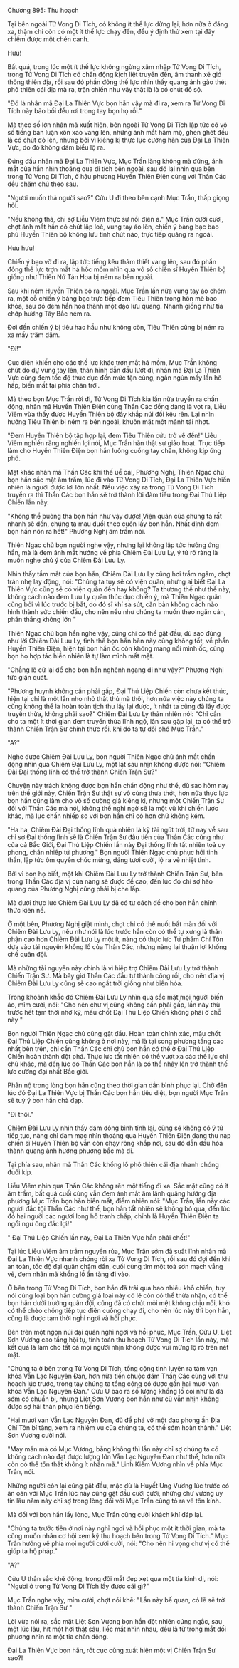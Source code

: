 




Chương 895: Thu hoạch


Tại bên ngoài Tử Vong Di Tích, có không ít thế lực dừng lại, hơn nữa ở đằng xa, thậm chí còn có một ít thế lực chạy đến, đều ý định thử xem tại đây chiếm được một chén canh.

Hưu!

Bất quá, trong lúc một ít thế lực không ngừng xâm nhập Tử Vong Di Tích, trong Tử Vong Di Tích có chấn động kịch liệt truyền đến, âm thanh xé gió thông thiên địa, rồi sau đó phần đông thế lực nhìn thấy quang ảnh gào thét phô thiên cái địa mà ra, trận chiến như vậy thật là là có chút đồ sộ.

"Đó là nhân mã Đại La Thiên Vực bọn hắn vậy mà đi ra, xem ra Tử Vong Di Tích này bảo bối đều rơi trong tay bọn họ rồi."

Mà theo số lớn nhân mã xuất hiện, bên ngoài Tử Vong Di Tích lập tức có vô số tiếng bàn luận xôn xao vang lên, những ánh mắt hâm mộ, ghen ghét đều là có chút đỏ lên, nhưng bởi vì kiêng kị thực lực cường hãn của Đại La Thiên Vực, do đó không dám biểu lộ ra.

Đứng đầu nhân mã Đại La Thiên Vực, Mục Trần lăng không mà đứng, ánh mắt của hắn nhìn thoáng qua di tích bên ngoài, sau đó lại nhìn qua bên trong Tử Vong Di Tích, ở hậu phương Huyền Thiên Điện cùng với Thần Các đều chăm chú theo sau.

"Ngươi muốn thả người sao?" Cửu U đi theo bên cạnh Mục Trần, thấp giọng hỏi.

"Nếu không thả, chỉ sợ Liễu Viêm thực sự nổi điên a." Mục Trần cười cười, chợt ánh mắt hắn có chút lập loè, vung tay áo lên, chiến ý bàng bạc bao phủ Huyền Thiên bộ không lưu tình chút nào, trực tiếp quăng ra ngoài.

Hưu hưu!

Chiến ý bạo vỡ đi ra, lập tức tiếng kêu thảm thiết vang lên, sau đó phần đông thế lực trợn mắt há hốc mồm nhìn qua vô số chiến sĩ Huyền Thiên bộ giống như Thiên Nữ Tán Hoa bị ném ra bên ngoài.

Sau khi ném Huyền Thiên bộ ra ngoài. Mục Trần lần nữa vung tay áo chém ra, một cỗ chiến ý bàng bạc trực tiếp đem Tiêu Thiên trong hôn mê bao khỏa, sau đó đem hắn hóa thành một đạo lưu quang. Nhanh giống như tia chớp hướng Tây Bắc ném ra.

Đợi đến chiến ý bị tiêu hao hầu như không còn, Tiêu Thiên cũng bị ném ra xa mấy trăm dặm.

"Đi!"

Cục diện khiến cho các thế lực khác trợn mắt há mồm, Mục Trần không chút do dự vung tay lên, thân hình dẫn đầu lướt đi, nhân mã Đại La Thiên Vực cũng đem tốc độ thúc dục đến mức tận cùng, ngắn ngủn mấy lần hô hấp, biến mất tại phía chân trời.

Mà theo bọn Mục Trần rời đi, Tử Vong Di Tích kia lần nữa truyền ra chấn động, nhân mã Huyền Thiên Điện cùng Thần Các đồng dạng là vọt ra, Liễu Viêm vừa thấy được Huyền Thiên bộ đầy khắp núi đồi kêu rên. Lại nhìn hướng Tiêu Thiên bị ném ra bên ngoài, khuôn mặt một mảnh tái nhợt.

"Đem Huyền Thiên bộ tập hợp lại, đem Tiêu Thiên cứu trở về đến!" Liễu Viêm nghiến răng nghiến lợi nói, Mục Trần hắn thật sự giảo hoạt. Trực tiếp làm cho Huyền Thiên Điện bọn hắn luống cuống tay chân, không kịp ứng phó.

Mặt khác nhân mã Thần Các khí thế uể oải, Phương Nghị, Thiên Ngạc chủ bọn hắn sắc mặt âm trầm, lúc đi vào Tử Vong Di Tích, Đại La Thiên Vực hiển nhiên là người được lợi lớn nhất. Nếu việc xảy ra trong Tử Vong Di Tích truyền ra thì Thần Các bọn hắn sẽ trở thành lời đàm tiếu trong Đại Thú Liệp Chiến lần này.

"Không thể buông tha bọn hắn như vậy được! Viện quân của chúng ta rất nhanh sẽ đến, chúng ta mau đuổi theo cuốn lấy bọn hắn. Nhất định đem bọn hắn nôn ra hết!" Phương Nghị âm trầm nói.

Thiên Ngạc chủ bọn người nghe vậy, nhưng lại không lập tức hưởng ứng hắn, mà là đem ánh mắt hướng về phía Chiêm Đài Lưu Ly, ý tứ rõ ràng là muốn nghe chủ ý của Chiêm Đài Lưu Ly.

Nhìn thấy tầm mắt của bọn hắn, Chiêm Đài Lưu Ly cũng hơi trầm ngâm, chợt trán nhẹ lay động, nói: "Chúng ta tuy sẽ có viện quân, nhưng ai biết Đại La Thiên Vực cũng sẽ có viện quân đến hay không? Ta thương thế như thế này, không cách nào đem Lưu Ly quân thúc dục chiến ý, mà Thiên Ngạc quân cũng bởi vì lúc trước bị bắt, do đó sĩ khí sa sút, căn bản không cách nào hình thành sức chiến đấu, cho nên nếu như chúng ta muốn theo ngăn cản, phần thắng không lớn "

Thiên Ngạc chủ bọn hắn nghe vậy, cũng chỉ có thể gật đầu, dù sao đúng như lời Chiêm Đài Lưu Ly, tình thế bọn hắn bên này cũng không tốt, về phần Huyền Thiên Điện, hiện tại bọn hắn ốc còn không mang nổi mình ốc, cùng bọn họ hợp tác hiển nhiên là tự làm mình mất mặt.

"Chẳng lẽ cứ lại để cho bọn hắn nghênh ngang đi như vậy?" Phương Nghị tức giận quát.

"Phương huynh không cần phải gấp, Đại Thú Liệp Chiến còn chưa kết thúc, hiện tại chỉ là một lần nho nhỏ thất thủ mà thôi, hơn nữa việc này chúng ta cũng không thể là hoàn toàn tịch thu lấy lại được, ít nhất ta cũng đã lấy được truyền thừa, không phải sao?" Chiêm Đài Lưu Ly thản nhiên nói: "Chỉ cần cho ta một ít thời gian đem truyền thừa lĩnh ngộ, lần sau gặp lại, ta có thể trở thành Chiến Trận Sư chính thức rồi, khi đó ta tự đối phó Mục Trần."

"A?"

Nghe được Chiêm Đài Lưu Ly, bọn người Thiên Ngạc chủ ánh mắt chấn động nhìn qua Chiêm Đài Lưu Ly, một lát sau nhịn không được nói: "Chiêm Đài Đại thống lĩnh có thể trở thành Chiến Trận Sư?"

Chuyện này trách không được bọn hắn chấn động như thế, dù sao hôm nay trên thế giới này, Chiến Trận Sư thật sự vô cùng thưa thớt, hơn nữa thực lực bọn hắn cũng làm cho vô số cường giả kiêng kị, nhưng một Chiến Trận Sư đối với Thần Các mà nói, không thể nghi ngờ sẽ là một vũ khí chiến lược khác, mà lực chấn nhiếp so với bọn hắn chỉ có hơn chứ không kém.

"Ha ha, Chiêm Đài Đại thống lĩnh quả nhiên là kỳ tài ngút trời, từ nay về sau chỉ sợ Đại thống lĩnh sẽ là Chiến Trận Sư đầu tiên của Thần Các cũng như của cả Bắc Giới, Đại Thú Liệp Chiến lần này Đại thống lĩnh tất nhiên toả uy phong, chấn nhiếp tứ phương." Bọn người Thiên Ngạc chủ phục hồi tinh thần, lập tức ôm quyền chúc mừng, dáng tươi cười, lộ ra vẻ nhiệt tình.

Bởi vì bọn họ biết, một khi Chiêm Đài Lưu Ly trở thành Chiến Trận Sư, bên trong Thần Các địa vị của nàng sẽ được đề cao, đến lúc đó chỉ sợ hào quang của Phương Nghị cũng phải bị che lấp.

Mà dưới thực lực Chiêm Đài Lưu Ly đã có tư cách để cho bọn hắn chính thức kiên nể.

Ở một bên, Phương Nghị giật mình, chợt chỉ có thể nuốt bất mãn đối với Chiêm Đài Lưu Ly, nếu như nói là lúc trước hắn còn có thể tự xưng là thân phận cao hơn Chiêm Đài Lưu Ly một ít, nàng có thực lực Tứ phẩm Chí Tôn dựa vào tài nguyên khổng lồ của Thần Các, nhưng nàng lại thuận lợi khống chế quân đội.

Mà những tài nguyên này chính là vì hiệp trợ Chiêm Đài Lưu Ly trở thành Chiến Trận Sư. Mà bây giờ Thần Các đầu tư thành công rồi, cho nên địa vị Chiêm Đài Lưu Ly cũng sẽ cao ngất trời giống như biến hóa.

Trong khoảnh khắc đó Chiêm Đài Lưu Ly nhìn qua sắc mặt mọi người biến ảo, mỉm cười, nói: "Cho nên chư vị cũng không cần phải gấp, lần này thù trước hết tạm thời nhớ kỹ, mấu chốt Đại Thú Liệp Chiến không phải ở chỗ này "

Bọn người Thiên Ngạc chủ cũng gật đầu. Hoàn toàn chính xác, mấu chốt Đại Thú Liệp Chiến cũng không ở nơi này, mà là tại song phương tầng cao nhất bên trên, chỉ cần Thần Các chi chủ bọn hắn có thể ở Đại Thú Liệp Chiến hoàn thành đột phá. Thực lực tất nhiên có thể vượt xa các thế lực chi chủ khác, mà đến lúc đó Thần Các bọn hắn là có thể nhảy lên trở thành thế lực cường đại nhất Bắc giới.

Phẫn nộ trong lòng bọn hắn cũng theo thời gian dần bình phục lại. Chờ đến lúc đó Đại La Thiên Vực bị Thần Các bọn hắn tiêu diệt, bọn người Mục Trần sẽ tuỳ ý bọn hắn chà đạp.

"Đi thôi."

Chiêm Đài Lưu Ly nhìn thấy đám đông bình tĩnh lại, cũng sẽ không có ý tứ tiếp tục, nàng chỉ đạm mạc nhìn thoáng qua Huyền Thiên Điện đang thu nạp chiến sĩ Huyền Thiên bộ vẫn còn chạy rông khắp nơi, sau đó dẫn đầu hóa thành quang ảnh hướng phương bắc mà đi.

Tại phía sau, nhân mã Thần Các khổng lồ phô thiên cái địa nhanh chóng đuổi kịp.

Liễu Viêm nhìn qua Thần Các không rên một tiếng đi xa. Sắc mặt cũng có ít âm trầm, bất quá cuối cùng vẫn đem ánh mắt âm lãnh quăng hướng địa phương Mục Trần bọn hắn biến mất, điềm nhiên nói: "Mục Trần, lần này các ngươi đắc tội Thần Các như thế, bọn hắn tất nhiên sẽ không bỏ qua, đến lúc đó hai người các ngươi long hổ tranh chấp, chính là Huyền Thiên Điện ta ngồi ngư ông đắc lợi!"

" Đại Thú Liệp Chiến lần này, Đại La Thiên Vực hẳn phải chết!"

Tại lúc Liễu Viêm âm trầm nguyền rủa, Mục Trần sớm đã suất lĩnh nhân mã Đại La Thiên Vực nhanh chóng rời xa Tử Vong Di Tích, rồi sau đó đợi đến khi an toàn, tốc độ đại quân chậm dần, cuối cùng tìm một toà sơn mạch vắng vẻ, đem nhân mã khổng lồ ẩn tàng đi vào.

Ở bên trong Tử Vong Di Tích, bọn hắn đã trải qua bao nhiêu khổ chiến, tuy nói cùng loại bọn hắn cường giả loại này có lẽ còn có thể thừa nhận, có thể bọn hắn dưới trướng quân đội, cũng đã có chút mỏi mệt không chịu nổi, khó có thể chèo chống tiếp tục điên cuồng chạy đi, cho nên lúc này thì bọn hắn, cũng là được tạm thời nghỉ ngơi và hồi phục.

Bên trên một ngọn núi đại quân nghỉ ngơi và hồi phục, Mục Trần, Cửu U, Liệt Sơn Vương cao tầng hội tụ, tính toán thu hoạch Tử Vong Di Tích lần này, mà kết quả là làm cho tất cả mọi người nhịn không được vui mừng lộ rõ trên nét mặt.

"Chúng ta ở bên trong Tử Vong Di Tích, tổng cộng tinh luyện ra tám vạn khỏa Vẫn Lạc Nguyên Đan, hơn nữa tiền chuộc đám Thần Các cùng với thu hoạch lúc trước, trong tay chúng ta tổng cộng có được gần hai mươi vạn khỏa Vẫn Lạc Nguyên Đan." Cửu U báo ra số lượng khổng lồ coi như là đã sớm có chuẩn bị, nhưng Liệt Sơn Vương bọn hắn như cũ vẫn nhịn không được sợ hãi thán phục lên tiếng.

"Hai mươi vạn Vẫn Lạc Nguyên Đan, đủ để phá vỡ một đạo phong ấn Địa Chí Tôn bí tàng, xem ra nhiệm vụ của chúng ta, có thể sớm hoàn thành." Liệt Sơn Vương cười nói.

"May mắn mà có Mục Vương, bằng không thì lần này chỉ sợ chúng ta có không cách nào đạt được lượng lớn Vẫn Lạc Nguyên Đan như thế, hơn nữa còn có thể tổn thất không ít nhân mã." Linh Kiếm Vương nhìn về phía Mục Trần, nói.

Những người còn lại cũng gật đầu, mặc dù là Huyết Ưng Vương lúc trước có ân oán với Mục Trần lúc này cũng gật đầu cười cười, những chư vương uy tín lâu năm này chỉ sợ trong lòng đối với Mục Trần cũng tỏ ra vẻ tôn kính.

Mà đối với bọn hắn lấy lòng, Mục Trần cũng cười khách khí đáp lại.

"Chúng ta trước tiên ở nơi này nghỉ ngơi và hồi phục một ít thời gian, mà ta cũng muốn nhân cơ hội xem kỹ thu hoạch bên trong Tử Vong Di Tích." Mục Trần hướng về phía mọi người cười cười, nói: "Cho nên hi vọng chư vị có thể giúp ta hộ pháp."

"A?"

Cửu U thần sắc khẽ động, trong đôi mắt đẹp xẹt qua một tia kinh dị, nói: "Ngươi ở trong Tử Vong Di Tích lấy được cái gì?"

Mục Trần nghe vậy, mỉm cười, chợt nói khẽ: "Lần này bế quan, có lẽ sẽ trở thành Chiến Trận Sư "

Lời vừa nói ra, sắc mặt Liệt Sơn Vương bọn hắn đột nhiên cứng ngắc, sau một lúc lâu, hít một hơi thật sâu, liếc mắt nhìn nhau, đều là từ trong mắt đối phương nhìn ra một tia chấn động.

Đại La Thiên Vực bọn hắn, rốt cục cũng xuất hiện một vị Chiến Trận Sư sao?!




